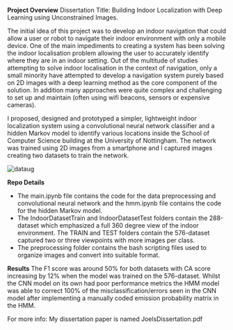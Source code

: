 **Project Overview**
Dissertation Title: Building Indoor Localization with Deep Learning using Unconstrained Images.

The initial idea of this project was to develop an indoor navigation that could allow a user or robot to navigate their indoor environment with only a mobile device. One of the main impediments to creating a system has been solving the indoor localisation problem allowing the user to accurately identify where they are in an indoor setting. Out of the multitude of studies attempting to solve indoor localisation in the context of navigation, only a small minority have attempted to
develop a navigation system purely based on 2D images with a deep learning method as the core component of the solution. In addition many approaches were quite complex and challenging to set up and maintain (often using wifi beacons, sensors or expensive cameras). 

I proposed, designed and prototyped a simpler, lightweight indoor localization system using a convolutional neural network classifier and a hidden Markov model to identify various locations inside the School of Computer Science building at the University of Nottingham. The network was trained using 2D images from a smartphone and I captured images creating two datasets to train the network.

![dataug](https://github.com/jb18529/DissertationDataset/assets/53811151/f53d39a9-7b8b-46b4-8601-f9d9b331f515)

**Repo Details**
- The main.ipynb file contains the code for the data preprocessing and convolutional neural network and the hmm.ipynb file contains the code for the hidden Markov model.
- The IndoorDatasetTrain and IndoorDatasetTest folders contain the 288-dataset which emphasized a full 360 degree view of the indoor environment. The TRAIN and TEST folders contain the 576-dataset captured two or three viewpoints with more images per class.
- The preprocessing folder contains the bash scripting files used to organize images and convert into suitable format.

**Results**
The F1 score was around 50% for both datasets with CA score increasing by 12% when the model was trained on the 576-dataset. Whilst the CNN model on its own had poor performance metrics the HMM model was able to correct 100% of the misclassification/errors seen in the CNN model after implementing a manually coded emission probability matrix in the HMM.

For more info: My dissertation paper is named JoelsDissertation.pdf

